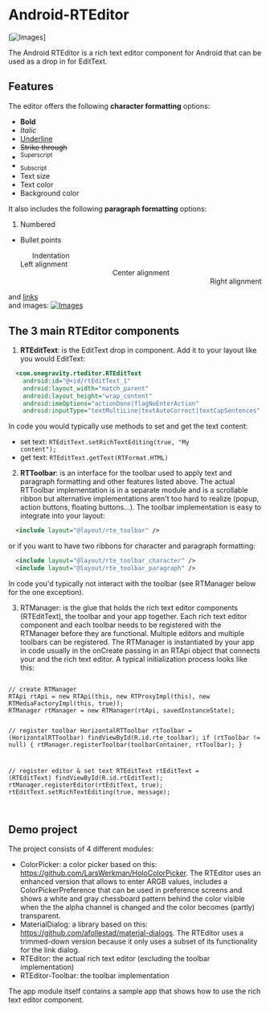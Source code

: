# Android-RTEditor

[![Images](http://www.1gravity.com/messagecompose.png)]

The Android RTEditor is a rich text editor component for Android that can be used as a drop in for EditText.

Features
--------

The editor offers the following <b>character formatting</b> options:

<ul>
<li><b>Bold</b></li>
<li><i>Italic</i></li>
<li><u>Underline</u></li>
<li><strike>Strike through</strike></li>
<li><sup>Superscript</sup></li>
<li><sub>Subscript</sub></li>
<li>Text size</li>
<li>Text color</li>
<li>Background color</li>
</ul>

It also includes the following <b>paragraph formatting</b> options:

<ol><li>Numbered</li></ol>
<ul>
<li>Bullet points</li>
<ul style='list-style-type:none;'>Indentation</ul>
<div align="left">Left alignment</div>
<div align="center">Center alignment</div>
<div align="right">Right alignment</div>
</ul>

and [links](https://www.1gravity.com)<br>
and images: [![Images](http://www.1gravity.com/smiley.jpg)](https://www.1gravity.com)


The 3 main RTEditor components
------------------------------
1. <b>RTEditText</b>: is the EditText drop in component. Add it to your layout like you would EditText:
```xml
  <com.onegravity.rteditor.RTEditText
    android:id="@+id/rtEditText_1"
    android:layout_width="match_parent"
    android:layout_height="wrap_content"
    android:imeOptions="actionDone|flagNoEnterAction"
    android:inputType="textMultiLine|textAutoCorrect|textCapSentences" />
```
In code you would typically use methods to set and get the text content:
- set text: <code>RTEditText.setRichTextEditing(true, "My content");</code>
- get text: <code>RTEditText.getText(RTFormat.HTML)</code>

2. <b>RTToolbar</b>: is an interface for the toolbar used to apply text and paragraph formatting and other features listed above. The actual RTToolbar implementation is in a separate module and is a scrollable ribbon but alternative implementations aren't too hard to realize (popup, action buttons, floating buttons...). The toolbar implementation is easy to integrate into your layout:
```xml
  <include layout="@layout/rte_toolbar" />
```

 or if you want to have two ribbons for character and paragraph formatting:
```xml
  <include layout="@layout/rte_toolbar_character" />
  <include layout="@layout/rte_toolbar_paragraph" />
```

In code you'd typically not interact with the toolbar (see RTManager below for the one exception).

3. RTManager: is the glue that holds the rich text editor components (RTEditText), the toolbar and your app together. Each rich text editor component and each toolbar needs to be registered with the RTManager before they are functional. Multiple editors and multiple toolbars can be registered. The RTManager is instantiated by your app in code usually in the onCreate passing in an RTApi object that connects your and the rich text editor.
A typical initialization process looks like this:

<code>
// create RTManager
RTApi rtApi = new RTApi(this, new RTProxyImpl(this), new RTMediaFactoryImpl(this, true));
RTManager rtManager = new RTManager(rtApi, savedInstanceState);

// register toolbar
HorizontalRTToolbar rtToolbar = (HorizontalRTToolbar) findViewById(R.id.rte_toolbar);
if (rtToolbar != null) {
  rtManager.registerToolbar(toolbarContainer, rtToolbar);
}

// register editor & set text
RTEditText rtEditText = (RTEditText) findViewById(R.id.rtEditText);
rtManager.registerEditor(rtEditText, true);
rtEditText.setRichTextEditing(true, message);

</code>

Demo project
------------

The project consists of 4 different modules:
- ColorPicker: a color picker based on this: https://github.com/LarsWerkman/HoloColorPicker. The RTEditor uses an enhanced version that allows to enter ARGB values, includes a ColorPickerPreference that can be used in preference screens and shows a white and gray chessboard pattern behind the color visible when the the alpha channel is changed and the color becomes (partly) transparent.
- MaterialDialog: a library based on this: https://github.com/afollestad/material-dialogs. The RTEditor uses a trimmed-down version because it only uses a subset of its functionality for the link dialog.
- RTEditor: the actual rich text editor (excluding the toolbar implementation)
- RTEditor-Toolbar: the toolbar implementation

The app module itself contains a sample app that shows how to use the rich text editor component.
